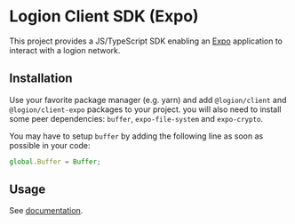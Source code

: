 # Logion Client SDK (Expo)

This project provides a JS/TypeScript SDK enabling an [Expo](https://expo.dev)
application to interact with a logion network.

## Installation

Use your favorite package manager (e.g. yarn) and add `@logion/client` and `@logion/client-expo` packages to your project.
you will also need to install some peer dependencies: `buffer`, `expo-file-system` and `expo-crypto`.

You may have to setup `buffer` by adding the following line as soon as possible in your code:

```js
global.Buffer = Buffer;
```

## Usage

See [documentation](https://logion-network.github.io/logion-api/).
